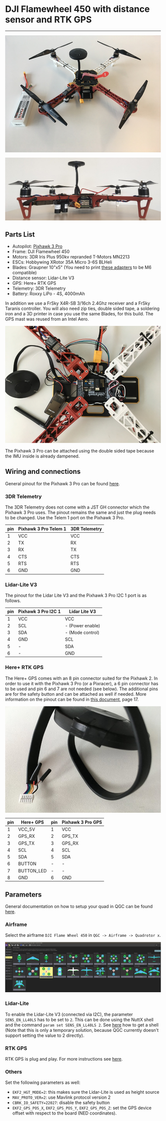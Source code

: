 # DJI Flamewheel 450 with distance sensor and RTK GPS
-------------------------

![](../../assets/airframes/multicopter/Flamewheel_450/f450_setup_full.JPG)

![](../../assets/airframes/multicopter/Flamewheel_450/f450_setup_back.JPG)

## Parts List
* Autopilot:        [Pixhawk 3 Pro](https://docs.px4.io/en/flight_controller/pixhawk3_pro.html)
* Frame:            DJI Flamewheel 450
* Motors:           3DR Iris Plus 950kv repranded T-Motors MN2213
* ESCs:             Hobbywing XRotor 35A Micro 3-6S BLHeli
* Blades:           Graupner 10"x5" (You need to print [these adapters](https://drive.google.com/open?id=0B2piootk_fIKMWhIVzVPWEFGLU0) to be M6 compatible) <!--TODO-->
* Distance sensor:  Lidar-Lite V3
* GPS:              Here+ RTK GPS
* Telemetry:        3DR Telemetry
* Battery:          Roxxy LiPo - 4S, 4000mAh

In addition we use a FrSky X4R-SB 3/16ch 2.4Ghz receiver and a FrSky Taranis controller. You will also need zip ties, double sided tape, a soldering iron and a 3D printer in case you use the same Blades, for this build. The GPS mast was reused from an Intel Aero.

![](../../assets/airframes/multicopter/Flamewheel_450/f450_setup_open.JPG)

The Pixhawk 3 Pro can be attached using the double sided tape because the IMU inside is already dampened.

## Wiring and connections

General pinout for the Pixhawk 3 Pro can be found [here](https://pixhawk.drotek.com/en/inputs-outputs.html).

### 3DR Telemetry

The 3DR Telemetry does not come with a JST GH connector which the Pixhawk 3 Pro uses. The pinout remains the same and just the plug needs to be changed. Use the Telem 1 port on the Pixhawk 3 Pro.

| pin | Pixhawk 3 Pro Telem 1 | 3DR Telemetry    |
| --- | --------------------- | ---------------- |
| 1   | VCC                   | VCC              |
| 2   | TX                    | RX               |
| 3   | RX                    | TX               |
| 4   | CTS                   | CTS              |
| 5   | RTS                   | RTS              |
| 6   | GND                   | GND              |

### Lidar-Lite V3

The pinout for the Lidar Lite V3 and the Pixhawk 3 Pro I2C 1 port is as follows.

| pin | Pixhawk 3 Pro I2C 1 | Lidar Lite V3    |
| --- | ------------------- | ---------------- |
| 1   | VCC                 | VCC              |
| 2   | SCL                 | - (Power enable) |
| 3   | SDA                 | - (Mode control) |
| 4   | GND                 | SCL              |
| 5   | -                   | SDA              |
| 6   | -                   | GND              |

### Here+ RTK GPS

The Here+ GPS comes with an 8 pin connector suited for the Pixhawk 2. In order to
use it with the Pixhawk 3 Pro (or a Pixracer), a 6 pin connector has to be used
and pin 6 and 7 are not needed (see below). The additional pins are for the
safety button and can be attached as well if needed.
More information on the pinout can be found in [this document](http://www.hex.aero/wp-content/uploads/2016/07/DRS_Pixhawk-2-17th-march-2016.pdf),
page 17.

![](../../assets/airframes/multicopter/Flamewheel_450/f450_setup_gps.JPG)

| pin | Here+ GPS     | pin | Pixhawk 3 Pro GPS |
| --- | ------------- | --- | ----------------- |
| 1   | VCC_5V        | 1   | VCC               |
| 2   | GPS_RX        | 2   | GPS_TX            |
| 3   | GPS_TX        | 3   | GPS_RX            |
| 4   | SCL           | 4   | SCL               |
| 5   | SDA           | 5   | SDA               |
| 6   | BUTTON        | -   | -                 |
| 7   | BUTTON_LED    | -   | -                 |
| 8   | GND           | 6   | GND               |

## Parameters

General documentation on how to setup your quad in QGC can be found [here](https://docs.qgroundcontrol.com/en/).

### Airframe

Select the airframe `DJI Flame Wheel 450` in `QGC -> Airframe -> Quadrotor x`.

![](../../assets/airframes/multicopter/Flamewheel_450/f450_setup_airframe.png)

### Lidar-Lite

To enable the Lidar-Lite V3 (connected via I2C), the parameter `SENS_EN_LL40LS`
has to be set to `2`. This can be done using the NuttX shell and the command
`param set SENS_EN_LL40LS 2`. See
[here](../debug/sensor_uorb_topic_debugging.md) how to get a shell (Note that
this is only a temporary solution, because QGC currently doesn't
support setting the value to 2 directly).

### RTK GPS

RTK GPS is plug and play. For more instructions see [here](https://docs.px4.io/en/advanced_features/rtk-gps.html).


### Others
Set the following parameters as well:
- `EKF2_HGT_MODE=2`: this makes sure the Lidar-Lite is used as height source
- `MAV_PROTO_VER=2`: use Mavlink protocol version 2
- `CBRK_IO_SAFETY=22027`: disable the safety button
- `EKF2_GPS_POS_X`, `EKF2_GPS_POS_Y`, `EKF2_GPS_POS_Z`: set the GPS device
  offset with respect to the board (NED coordinates).
